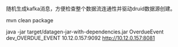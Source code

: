 随机生成kafka消息，方便检查整个数据流连通性并驱动druid数据源创建。

mvn clean package

java -jar target/datagen-jar-with-dependencies.jar OverdueEvent dev_OVERDUE_EVENT 10.12.0.157:9092 http://10.12.0.157:8081
